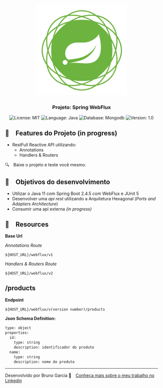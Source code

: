 <h1 align="center">
    <img alt="Star Wars Ms" src="https://github.com/brunograna/Spring-WebFlux/blob/master/spring-webflux-logo.png" width="300px" />
</h1>

<h3 align="center">
  Projeto: Spring WebFlux
</h3>

<p align="center">

  <img alt="License: MIT" src="https://img.shields.io/badge/license-MIT-%2304D361">
  <img alt="Language: Java" src="https://img.shields.io/badge/language-java-green">
  <img alt="Database: Mongodb" src="https://img.shields.io/badge/database-mongodb-green">
  <img alt="Version: 1.0" src="https://img.shields.io/badge/version-1.0-yellowgreen">

</p>

## :rocket: Features do Projeto (in progress)

* RestFull Reactive API utilizando:
    * Annotations
    * Handlers & Routers

:mag: Baixe o projeto e teste você mesmo.

## :dart: Objetivos do desenvolvimento

- Utilizar o Java 11 com Spring Boot 2.4.5 com WebFlux e JUnit 5
- Desenvolver uma *api rest* utilizando a Arquitetura Hexagonal (*Ports and Adapters Architecture*)
- Consumir uma api externa _(in progress)_

## :file_folder: Resources

**Base Url**

*Annotations Route*

```
${HOST_URL}/webflux/v1
```

*Handlers & Routers Route*

```
${HOST_URL}/webflux/v2
```

## /products

**Endpoint**

```
${HOST_URL}/webflux/v(version number)/products
```

**Json Schema Definition:**

```
type: object
properties:
  id:
    type: string
    description: identificador do produto
  name:
    type: string
    description: nome do produto
```

---

Desenvolvido por Bruno Garcia :wave: [Conheça mais sobre o meu trabalho no Linkedin](https://www.linkedin.com/in/dev-brunogarcia/)